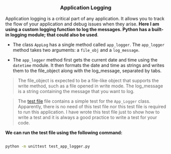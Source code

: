 <div align="center">

### Application Logging

</div>

Application logging is a critical part of any application. It allows you to track the flow of your application and debug issues when they arise. **Here I am using a custom logging function to log the messages. Python has a built-in logging module; that could also be used**.

- The class `AppLog` has a single method called `app_logger`. The `app_logger` method takes two arguments: a `file_obj` and a `log_message`.

- The `app_logger` method first gets the current date and time using the `datetime` module. It then formats the date and time as strings and writes them to the file_object along with the log_message, separated by tabs.

> The file_object is expected to be a file-like object that supports the write method, such as a file opened in write mode. The log_message is a string containing the message that you want to log.

> The [test file](./test_app_logger.py) file contains a simple test for the `App_Logger` class. Apparently, there is no need of this test file nor this test file is required to run this application. I have wrote this test file just to show how to write a test and it is always a good practice to write a test for your code.

**We can run the test file using the following command:**

```bash

python -m unittest test_app_logger.py
```

